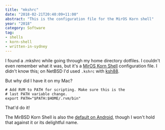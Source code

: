 ```yaml
---
title: "mkshrc"
date: "2018-02-21T20:40:09+11:00"
abstract: "This is the configuration file for the MirOS Korn shell"
year: "2018"
category: Software
tag:
- shells
- korn-shell
- written-in-sydney
---
```

I found a .mkshrc while going through my home directory dotfiles. I couldn't even remember what it was, but it's a [MirOS Korn Shell] configuration file. I didn't know this; on NetBSD I'd used `.kshrc` with [ksh88].

But why did I have it on my Mac?

    # Add RVM to PATH for scripting. Make sure this is the 
    # last PATH variable change.
    export PATH="$PATH:$HOME/.rvm/bin"

That'd do it!

The MirBSD Korn Shell is also the [default on Android], though I won't hold that against it or its delightful name.

[ksh88]: http://netbsd.gw.com/cgi-bin/man-cgi?ksh+.i386
[MirOS Korn Shell]: https://www.mirbsd.org/mksh.htm
[default on Android]: http://www.all-things-android.com/content/mirbsd-korn-shell-android-shell

